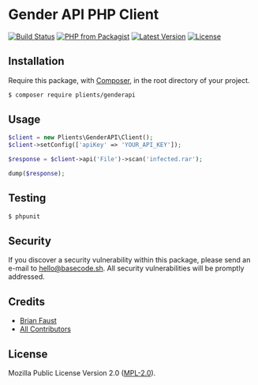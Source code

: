 # Gender API PHP Client

[![Build Status](https://img.shields.io/travis/plients/Gender-PHP-Client/master.svg?style=flat-square)](https://travis-ci.org/plients/Gender-PHP-Client)
[![PHP from Packagist](https://img.shields.io/packagist/php-v/plients/gender.svg?style=flat-square)]()
[![Latest Version](https://img.shields.io/github/release/plients/Gender-PHP-Client.svg?style=flat-square)](https://github.com/plients/Gender-PHP-Client/releases)
[![License](https://img.shields.io/packagist/l/plients/Gender-PHP-Client.svg?style=flat-square)](https://packagist.org/packages/plients/Gender-PHP-Client)

## Installation

Require this package, with [Composer](https://getcomposer.org/), in the root directory of your project.

```bash
$ composer require plients/genderapi
```

## Usage

```php
$client = new Plients\GenderAPI\Client();
$client->setConfig(['apiKey' => 'YOUR_API_KEY']);

$response = $client->api('File')->scan('infected.rar');

dump($response);
```

## Testing

``` bash
$ phpunit
```

## Security

If you discover a security vulnerability within this package, please send an e-mail to hello@basecode.sh. All security vulnerabilities will be promptly addressed.

## Credits

- [Brian Faust](https://github.com/faustbrian)
- [All Contributors](../../contributors)

## License

Mozilla Public License Version 2.0 ([MPL-2.0](./LICENSE)).

